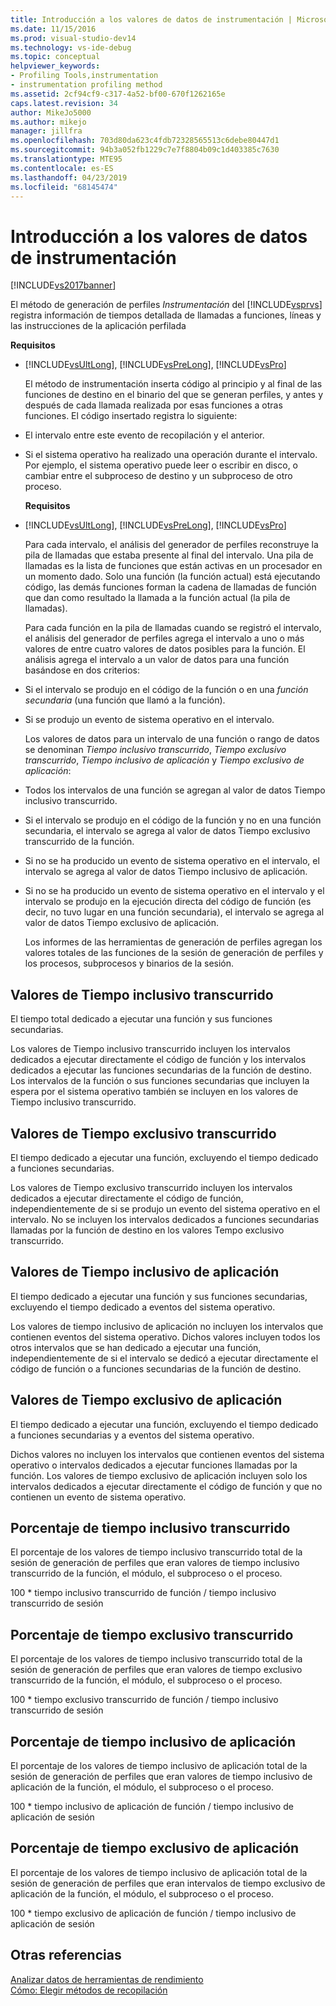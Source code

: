 ```yaml
---
title: Introducción a los valores de datos de instrumentación | Microsoft Docs
ms.date: 11/15/2016
ms.prod: visual-studio-dev14
ms.technology: vs-ide-debug
ms.topic: conceptual
helpviewer_keywords:
- Profiling Tools,instrumentation
- instrumentation profiling method
ms.assetid: 2cf94cf9-c317-4a52-bf00-670f1262165e
caps.latest.revision: 34
author: MikeJo5000
ms.author: mikejo
manager: jillfra
ms.openlocfilehash: 703d80da623c4fdb72328565513c6debe80447d1
ms.sourcegitcommit: 94b3a052fb1229c7e7f8804b09c1d403385c7630
ms.translationtype: MTE95
ms.contentlocale: es-ES
ms.lasthandoff: 04/23/2019
ms.locfileid: "68145474"
---
```

# <a name="understanding-instrumentation-data-values"></a>Introducción a los valores de datos de instrumentación
[!INCLUDE[vs2017banner](../includes/vs2017banner.md)]

El método de generación de perfiles *Instrumentación* del [!INCLUDE[vsprvs](../includes/vsprvs-md.md)] registra información de tiempos detallada de llamadas a funciones, líneas y las instrucciones de la aplicación perfilada  
  
 **Requisitos**  
  
- [!INCLUDE[vsUltLong](../includes/vsultlong-md.md)], [!INCLUDE[vsPreLong](../includes/vsprelong-md.md)], [!INCLUDE[vsPro](../includes/vspro-md.md)]  
  
  El método de instrumentación inserta código al principio y al final de las funciones de destino en el binario del que se generan perfiles, y antes y después de cada llamada realizada por esas funciones a otras funciones. El código insertado registra lo siguiente:  
  
- El intervalo entre este evento de recopilación y el anterior.  
  
- Si el sistema operativo ha realizado una operación durante el intervalo. Por ejemplo, el sistema operativo puede leer o escribir en disco, o cambiar entre el subproceso de destino y un subproceso de otro proceso.  
  
  **Requisitos**  
  
- [!INCLUDE[vsUltLong](../includes/vsultlong-md.md)], [!INCLUDE[vsPreLong](../includes/vsprelong-md.md)], [!INCLUDE[vsPro](../includes/vspro-md.md)]  
  
  Para cada intervalo, el análisis del generador de perfiles reconstruye la pila de llamadas que estaba presente al final del intervalo. Una pila de llamadas es la lista de funciones que están activas en un procesador en un momento dado. Solo una función (la función actual) está ejecutando código, las demás funciones forman la cadena de llamadas de función que dan como resultado la llamada a la función actual (la pila de llamadas).  
  
  Para cada función en la pila de llamadas cuando se registró el intervalo, el análisis del generador de perfiles agrega el intervalo a uno o más valores de entre cuatro valores de datos posibles para la función. El análisis agrega el intervalo a un valor de datos para una función basándose en dos criterios:  
  
- Si el intervalo se produjo en el código de la función o en una *función secundaria* (una función que llamó a la función).  
  
- Si se produjo un evento de sistema operativo en el intervalo.  
  
  Los valores de datos para un intervalo de una función o rango de datos se denominan *Tiempo inclusivo transcurrido*, *Tiempo exclusivo transcurrido*, *Tiempo inclusivo de aplicación* y *Tiempo exclusivo de aplicación*:  
  
- Todos los intervalos de una función se agregan al valor de datos Tiempo inclusivo transcurrido.  
  
- Si el intervalo se produjo en el código de la función y no en una función secundaria, el intervalo se agrega al valor de datos Tiempo exclusivo transcurrido de la función.  
  
- Si no se ha producido un evento de sistema operativo en el intervalo, el intervalo se agrega al valor de datos Tiempo inclusivo de aplicación.  
  
- Si no se ha producido un evento de sistema operativo en el intervalo y el intervalo se produjo en la ejecución directa del código de función (es decir, no tuvo lugar en una función secundaria), el intervalo se agrega al valor de datos Tiempo exclusivo de aplicación.  
  
  Los informes de las herramientas de generación de perfiles agregan los valores totales de las funciones de la sesión de generación de perfiles y los procesos, subprocesos y binarios de la sesión.  
  
## <a name="elapsed-inclusive-values"></a>Valores de Tiempo inclusivo transcurrido  
 El tiempo total dedicado a ejecutar una función y sus funciones secundarias.  
  
 Los valores de Tiempo inclusivo transcurrido incluyen los intervalos dedicados a ejecutar directamente el código de función y los intervalos dedicados a ejecutar las funciones secundarias de la función de destino. Los intervalos de la función o sus funciones secundarias que incluyen la espera por el sistema operativo también se incluyen en los valores de Tiempo inclusivo transcurrido.  
  
## <a name="elapsed-exclusive-values"></a>Valores de Tiempo exclusivo transcurrido  
 El tiempo dedicado a ejecutar una función, excluyendo el tiempo dedicado a funciones secundarias.  
  
 Los valores de Tiempo exclusivo transcurrido incluyen los intervalos dedicados a ejecutar directamente el código de función, independientemente de si se produjo un evento del sistema operativo en el intervalo. No se incluyen los intervalos dedicados a funciones secundarias llamadas por la función de destino en los valores Tempo exclusivo transcurrido.  
  
## <a name="application-inclusive-values"></a>Valores de Tiempo inclusivo de aplicación  
 El tiempo dedicado a ejecutar una función y sus funciones secundarias, excluyendo el tiempo dedicado a eventos del sistema operativo.  
  
 Los valores de tiempo inclusivo de aplicación no incluyen los intervalos que contienen eventos del sistema operativo. Dichos valores incluyen todos los otros intervalos que se han dedicado a ejecutar una función, independientemente de si el intervalo se dedicó a ejecutar directamente el código de función o a funciones secundarias de la función de destino.  
  
## <a name="application-exclusive-values"></a>Valores de Tiempo exclusivo de aplicación  
 El tiempo dedicado a ejecutar una función, excluyendo el tiempo dedicado a funciones secundarias y a eventos del sistema operativo.  
  
 Dichos valores no incluyen los intervalos que contienen eventos del sistema operativo o intervalos dedicados a ejecutar funciones llamadas por la función. Los valores de tiempo exclusivo de aplicación incluyen solo los intervalos dedicados a ejecutar directamente el código de función y que no contienen un evento de sistema operativo.  
  
## <a name="elapsed-inclusive-percent"></a>Porcentaje de tiempo inclusivo transcurrido  
 El porcentaje de los valores de tiempo inclusivo transcurrido total de la sesión de generación de perfiles que eran valores de tiempo inclusivo transcurrido de la función, el módulo, el subproceso o el proceso.  
  
 100 * tiempo inclusivo transcurrido de función / tiempo inclusivo transcurrido de sesión  
  
## <a name="elapsed-exclusive-percent"></a>Porcentaje de tiempo exclusivo transcurrido  
 El porcentaje de los valores de tiempo inclusivo transcurrido total de la sesión de generación de perfiles que eran valores de tiempo exclusivo transcurrido de la función, el módulo, el subproceso o el proceso.  
  
 100 * tiempo exclusivo transcurrido de función / tiempo inclusivo transcurrido de sesión  
  
## <a name="application-inclusive-percent"></a>Porcentaje de tiempo inclusivo de aplicación  
 El porcentaje de los valores de tiempo inclusivo de aplicación total de la sesión de generación de perfiles que eran valores de tiempo inclusivo de aplicación de la función, el módulo, el subproceso o el proceso.  
  
 100 * tiempo inclusivo de aplicación de función / tiempo inclusivo de aplicación de sesión  
  
## <a name="application-exclusive-percent"></a>Porcentaje de tiempo exclusivo de aplicación  
 El porcentaje de los valores de tiempo inclusivo de aplicación total de la sesión de generación de perfiles que eran intervalos de tiempo exclusivo de aplicación de la función, el módulo, el subproceso o el proceso.  
  
 100 * tiempo exclusivo de aplicación de función / tiempo inclusivo de aplicación de sesión  
  
## <a name="see-also"></a>Otras referencias  
 [Analizar datos de herramientas de rendimiento](../profiling/analyzing-performance-tools-data.md)   
 [Cómo: Elegir métodos de recopilación](../profiling/how-to-choose-collection-methods.md)
